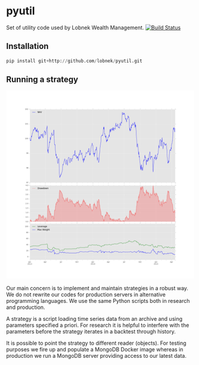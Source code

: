 # pyutil

Set of utility code used by Lobnek Wealth Management.
[![Build Status](https://travis-ci.org/lobnek/pyutil.svg?branch=master)](https://travis-ci.org/lobnek/pyutil)

## Installation
```python
pip install git+http://github.com/lobnek/pyutil.git
```

## Running a strategy

![Alt text](examples/portfolio.png)

Our main concern is to implement and maintain strategies in a robust way. We do not rewrite our codes for production servers 
in alternative programming languages. We use the same Python scripts both in research and production. 

A strategy is a script loading time series data from an archive and using parameters specified a priori.
For research it is helpful to interfere with the parameters before the strategy iterates in a backtest through history.

It is possible to point the strategy to different reader (objects). 
For testing purposes we fire up and populate a MongoDB Docker image 
whereas in production we run a MongoDB server providing access to our latest data.



